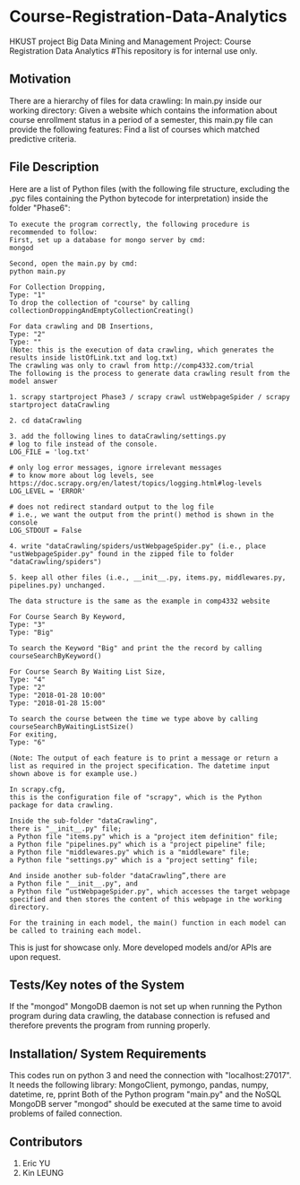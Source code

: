 # Course-Registration-Data-Analytics
HKUST project
Big Data Mining and Management
Project: Course Registration Data Analytics
#This repository is for internal use only. 
    
## Motivation

There are a hierarchy of files for data crawling:
In main.py inside our working directory:
Given a website which contains the information about course enrollment status in a period of a semester,
this main.py file can provide the following features:
Find a list of courses which matched predictive criteria.

## File Description

Here are a list of Python files (with the following file structure, excluding the .pyc files containing the Python bytecode for interpretation) inside the folder "Phase6":


    To execute the program correctly, the following procedure is recommended to follow:
	First, set up a database for mongo server by cmd:
	mongod
	
	Second, open the main.py by cmd:
	python main.py
	
	For Collection Dropping,
	Type: "1"
	To drop the collection of "course" by calling collectionDroppingAndEmptyCollectionCreating()

	For data crawling and DB Insertions,
	Type: "2"
	Type: ""
	(Note: this is the execution of data crawling, which generates the results inside listOfLink.txt and log.txt)
	The crawling was only to crawl from http://comp4332.com/trial
	The following is the process to generate data crawling result from the model answer
	
    1. scrapy startproject Phase3 / scrapy crawl ustWebpageSpider / scrapy startproject dataCrawling

    2. cd dataCrawling

    3. add the following lines to dataCrawling/settings.py
    # log to file instead of the console.
    LOG_FILE = 'log.txt'

    # only log error messages, ignore irrelevant messages
    # to know more about log levels, see https://doc.scrapy.org/en/latest/topics/logging.html#log-levels
    LOG_LEVEL = 'ERROR'

    # does not redirect standard output to the log file
    # i.e., we want the output from the print() method is shown in the console
    LOG_STDOUT = False

    4. write "dataCrawling/spiders/ustWebpageSpider.py" (i.e., place "ustWebpageSpider.py" found in the zipped file to folder "dataCrawling/spiders")

    5. keep all other files (i.e., __init__.py, items.py, middlewares.py, pipelines.py) unchanged.
    
	The data structure is the same as the example in comp4332 website

	For Course Search By Keyword,
	Type: "3"
	Type: "Big"

	To search the Keyword "Big" and print the the record by calling courseSearchByKeyword()

	For Course Search By Waiting List Size, 
	Type: "4"
	Type: "2"
	Type: "2018-01-28 10:00"
	Type: "2018-01-28 15:00"

	To search the course between the time we type above by calling courseSearchByWaitingListSize()
	For exiting,
	Type: "6"

    (Note: The output of each feature is to print a message or return a list as required in the project specification. The datetime input shown above is for example use.)
    
    In scrapy.cfg, 
    this is the configuration file of "scrapy", which is the Python package for data crawling.

    Inside the sub-folder "dataCrawling", 
    there is "__init__.py" file;
    a Python file "items.py" which is a "project item definition" file;
    a Python file "pipelines.py" which is a "project pipeline" file;
    a Python file "middlewares.py" which is a "middleware" file;
    a Python file "settings.py" which is a "project setting" file;

    And inside another sub-folder "dataCrawling”,there are
    a Python file "__init__.py", and
    a Python file “ustWebpageSpider.py", which accesses the target webpage specified and then stores the content of this webpage in the working directory.

    For the training in each model, the main() function in each model can be called to training each model. 

This is just for showcase only. More developed models and/or APIs are upon request.

## Tests/Key notes of the System

If the "mongod" MongoDB daemon is not set up when running the Python program during data crawling, the database connection is   refused and therefore prevents the program from running properly.

## Installation/ System Requirements

This codes run on python 3 and need the connection with "localhost:27017". It needs the following library:
MongoClient, pymongo, pandas, numpy, datetime, re, pprint
Both of the Python program "main.py" and the NoSQL MongoDB server "mongod" should be executed at the same time to avoid problems of failed connection.

## Contributors

1. Eric YU
2. Kin LEUNG
